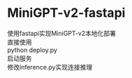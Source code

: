 # MiniGPT-v2-fastapi
使用fastapi实现MiniGPT-v2本地化部署</br>
直接使用</br>
python deploy.py</br>
启动服务</br>
修改inference.py实现连接推理</br>
</br>
